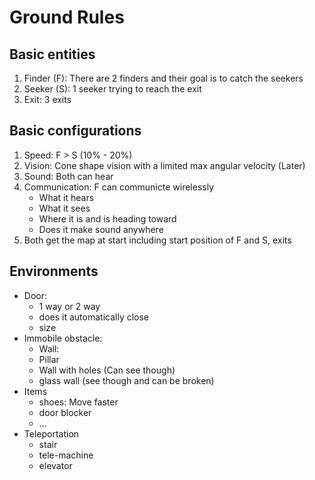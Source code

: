 # Ground Rules

## Basic entities

1. Finder (F): There are 2 finders and their goal is to catch the seekers
1. Seeker (S): 1 seeker trying to reach the exit
1. Exit: 3 exits 

## Basic configurations

1. Speed: F > S (10% - 20%)
1. Vision: Cone shape vision with a limited max angular velocity (Later)
1. Sound: Both can hear 
1. Communication: F can communicte wirelessly 
    - What it hears
    - What it sees
    - Where it is and is heading toward 
    - Does it make sound anywhere
1. Both get the map at start including start position of F and S, exits

## Environments 

- Door: 
    - 1 way or 2 way 
    - does it automatically close
    - size 
- Immobile obstacle:
    - Wall: 
    - Pillar
    - Wall with holes (Can see though)
    - glass wall (see though and can be broken)
- Items 
    - shoes: Move faster
    - door blocker
    - ...
- Teleportation
    - stair
    - tele-machine
    - elevator 